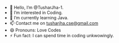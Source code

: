 - 👋 Hello, I’m @TusharJha-1.
- 👀 I’m interested in Coding.
- 🌱 I’m currently learning Java.
- 📫 Contact me on tusharjha.cse@gmail.com
- 😄 Pronouns: Love Codes
- ⚡ Fun fact: I can spend time in coding unkwowingly.

<!---
TusharJha-1/TusharJha-1 is a ✨ special ✨ repository because its `ABOUTME.md` (this file) appears on your GitHub profile.
You can click the Preview link to take a look at your changes.
--->
